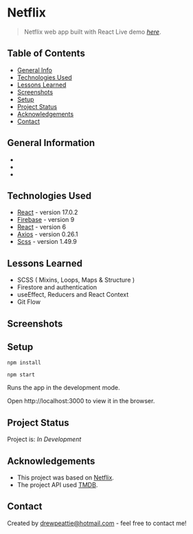 # Netflix
> Netflix web app built with React
> Live demo [_here_]().

## Table of Contents
* [General Info](#general-information)
* [Technologies Used](#technologies-used)
* [Lessons Learned](#Lessons-learned)
* [Screenshots](#screenshots)
* [Setup](#setup)
* [Project Status](#project-status)
* [Acknowledgements](#acknowledgements)
* [Contact](#contact)


## General Information
- 
- 
- 

## Technologies Used
- [React](https://reactjs.org/) - version 17.0.2
- [Firebase](https://firebase.google.com/) - version 9
- [React](https://reactrouterdotcom.fly.dev/docs/en/v6) - version 6
- [Axios](https://www.npmjs.com/package/axios) - version 0.26.1
- [Scss](https://sass-lang.com/) - version 1.49.9


## Lessons Learned
- SCSS ( Mixins, Loops, Maps & Structure )
- Firestore and authentication
- useEffect, Reducers and React Context
- Git Flow


## Screenshots
<!-- ![Netflix Gif](public/audio_player.gif) -->


## Setup
```
npm install
```

```
npm start
```
Runs the app in the development mode.

Open http://localhost:3000 to view it in the browser.


## Project Status
Project is: _In Development_ 


## Acknowledgements

- This project was based on [Netflix](https://www.netflix.com/gb/).
- The project API used [TMDB](https://www.themoviedb.org/).

## Contact
Created by [drewpeattie@hotmail.com](mailto:drewpeattie@hotmail.com) - feel free to contact me!

